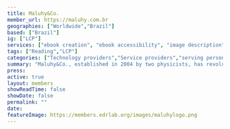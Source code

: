 ```yaml
---
title: Maluhy&Co.
member_url: https://maluhy.com.br
geographies: ["Worldwide","Brazil"]
based: ["Brazil"]
ig: ["LCP"] 
services: ["ebook creation", "ebook accessibility", "image description", "digital services", "publication accessibility audit", "website accessibility audit"]
tags: ["Reading","LCP"]
categories: ["Technology providers","Service providers","serving persons with print disabilities","Content Distributor"]
summary: "Maluhy&Co., established in 2004 by two physicists, has revolutionized the Brazilian publishing industry with its scientific approach to content conversion and processing technologies. Driven by a commitment to Research, Development, and Innovation, the company has mastered multi-format platforms creation—including LaTeX, ePub2 and 3, Daisy, XML, HTML, and the groundbreaking braille-ink technology. As the trusted partner to over 850 clients in Brazil, including the Federal Government's primary producer of digital and braille books, Maluhy&Co. has established itself as the foremost leader in editorial technology solutions. The company's dedication to excellence earned international recognition with the 2019 ABC International Excellence Award for Accessible Publishing (WIPO/UN), highlighting its pioneering 'multi-linguagens' project— the first retail book conceived in universal design that seamlessly integrates sign language, audio, braille, and printed text into a single, comprehensive product."
press:
active: true
layout: members
showReadTime: false
showDate: false
permalink: ""
date: 
featureImage: https://members.edrlab.org/images/maluhylogo.png
---
```


